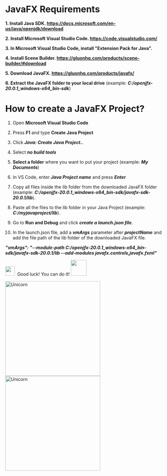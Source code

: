 
# JavaFX Requirements

**1. Install Java SDK. 
  https://docs.microsoft.com/en-us/java/openjdk/download**  

**2. Install Microsoft Visual Studio Code.
https://code.visualstudio.com/** 

**3. In Microsoft Visual Studio Code, install "Extension Pack for Java".** 

**4. Install Scene Builder.
https://gluonhq.com/products/scene-builder/#download** 

**5. Download JavaFX. 
https://gluonhq.com/products/javafx/** 

**6. Extract the JavaFX folder to your local drive** (example: ***C:/openjfx-20.0.1_windows-x64_bin-sdk***)


# How to create a JavaFX Project?

1. Open **Microsoft Visual Studio Code**

2. Press **F1** and type **Create Java Project**

3. Click ***Java: Create Java Project..***

4. Select ***no build tools***

5. **Select a folder** where you want to put your project (example: ***My Documents***)

6. In VS Code, enter ***Java Project name*** and press ***Enter***

7. Copy all files inside the lib folder from the downloaded JavaFX folder (example: ***C:/openjfx-20.0.1_windows-x64_bin-sdk/javafx-sdk-20.0.1/lib***).

8. Paste all the files to the lib folder in your Java Project (example: ***C:/myjavaproject/lib***).

9. Go to **Run and Debug** and click ***create a launch.json file***.

10. In the launch.json file, add a ***vmArgs*** parameter after ***projectName*** and add the file path of the lib folder of the downloaded JavaFX file.

***"vmArgs": "--module-path C:/openjfx-20.0.1_windows-x64_bin-sdk/javafx-sdk-20.0.1/lib --add-modules javafx.controls,javafx.fxml"***

<img src="https://media.giphy.com/media/ObNTw8Uzwy6KQ/giphy.gif" width="30px">&nbsp; Good luck! You can do it! <img src="https://media.giphy.com/media/VgCDAzcKvsR6OM0uWg/giphy.gif" width="50" />

<img align="left" width=300px alt="Unicorn" src="https://media4.giphy.com/media/KztT2c4u8mYYUiMKdJ/200.webp?cid=ecf05e47d58zqgktot00yjcj2foe4lb6kqjmr8ofls9whzxu&rid=200.webp&ct=g"/>

<img align="center" width=300px alt="Unicorn" src="https://media3.giphy.com/media/Y3wzF9erUbjfvs3QFo/200w.webp?cid=ecf05e47o8nlgy4qxxlq00zw19typkw5vr929z0mv02ors3v&rid=200w.webp&ct=g"/>








